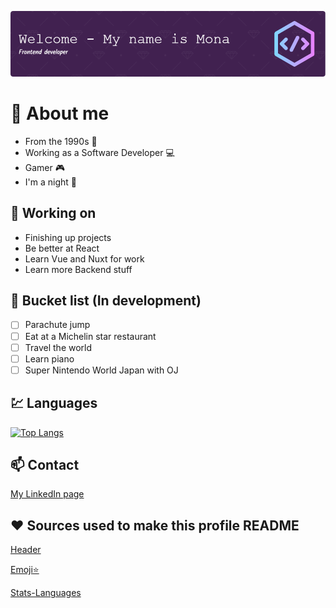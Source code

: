 ![Header](./github-header-image.png)

# :book: About me

- From the 1990s :floppy_disk:
- Working as a Software Developer :computer:
- Gamer :video_game:
- I'm a night 🦉

## :wrench: Working on

- Finishing up projects
- Be better at React
- Learn Vue and Nuxt for work
- Learn more Backend stuff

## :memo: Bucket list (In development)

- [ ] Parachute jump
- [ ] Eat at a Michelin star restaurant
- [ ] Travel the world
- [ ] Learn piano
- [ ] Super Nintendo World Japan with OJ

## :chart: Languages

[![Top Langs](https://github-readme-stats.vercel.app/api/top-langs/?username=Littlaa&layout=compact)](https://github.com/anuraghazra/github-readme-stats)

## :mailbox: Contact

[My LinkedIn page](http://www.linkedin.com/in/mona-dagsland-56ba85226)

## :heart: Sources used to make this profile README

[Header](https://leviarista.github.io/github-profile-header-generator/)

[Emoji:star:](https://www.webfx.com/tools/emoji-cheat-sheet/)

[Stats-Languages](https://github.com/anuraghazra/github-readme-stats)
